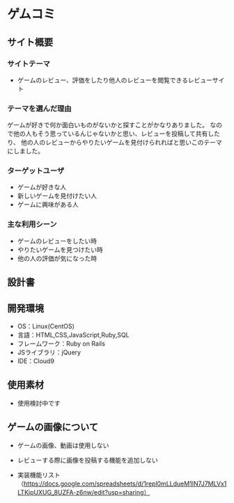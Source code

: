 # ゲムコミ

## サイト概要
### サイトテーマ
- ゲームのレビュー、評価をしたり他人のレビューを閲覧できるレビューサイト


### テーマを選んだ理由
ゲームが好きで何か面白いものがないかと探すことがかなりありました。
なので他の人もそう思っているんじゃないかと思い、レビューを投稿して共有したり、
他の人のレビューからやりたいゲームを見付けられればと思いこのテーマにしました。

### ターゲットユーザ
- ゲームが好きな人
- 新しいゲームを見付けたい人
- ゲームに興味がある人

### 主な利用シーン
- ゲームのレビューをしたい時
- やりたいゲームを見つけたい時
- 他の人の評価が気になった時



## 設計書


## 開発環境
- OS：Linux(CentOS)
- 言語：HTML,CSS,JavaScript,Ruby,SQL
- フレームワーク：Ruby on Rails
- JSライブラリ：jQuery
- IDE：Cloud9

## 使用素材
- 使用検討中です


## ゲームの画像について
- ゲームの画像、動画は使用しない
- レビューする際に画像を投稿する機能を追加しない


- 実装機能リスト（https://docs.google.com/spreadsheets/d/1repl0mLLdueM1IN7J7MLVx1LTKjpUXUG_8UZFA-z6nw/edit?usp=sharing）
